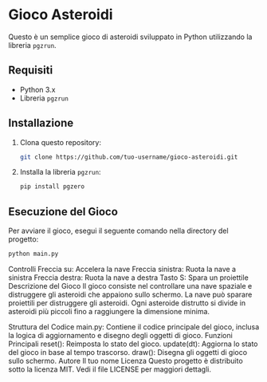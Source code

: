 # Gioco Asteroidi

Questo è un semplice gioco di asteroidi sviluppato in Python utilizzando la libreria `pgzrun`.

## Requisiti

- Python 3.x
- Libreria `pgzrun`

## Installazione

1. Clona questo repository:
    ```sh
    git clone https://github.com/tuo-username/gioco-asteroidi.git
    ```
2. Installa la libreria `pgzrun`:
    ```sh
    pip install pgzero
    ```

## Esecuzione del Gioco

Per avviare il gioco, esegui il seguente comando nella directory del progetto:
```sh
python main.py
```

Controlli
Freccia su: Accelera la nave
Freccia sinistra: Ruota la nave a sinistra
Freccia destra: Ruota la nave a destra
Tasto S: Spara un proiettile
Descrizione del Gioco
Il gioco consiste nel controllare una nave spaziale e distruggere gli asteroidi che appaiono sullo schermo. La nave può sparare proiettili per distruggere gli asteroidi. Ogni asteroide distrutto si divide in asteroidi più piccoli fino a raggiungere la dimensione minima.

Struttura del Codice
main.py: Contiene il codice principale del gioco, inclusa la logica di aggiornamento e disegno degli oggetti di gioco.
Funzioni Principali
reset(): Reimposta lo stato del gioco.
update(dt): Aggiorna lo stato del gioco in base al tempo trascorso.
draw(): Disegna gli oggetti di gioco sullo schermo.
Autore
Il tuo nome
Licenza
Questo progetto è distribuito sotto la licenza MIT. Vedi il file LICENSE per maggiori dettagli.
